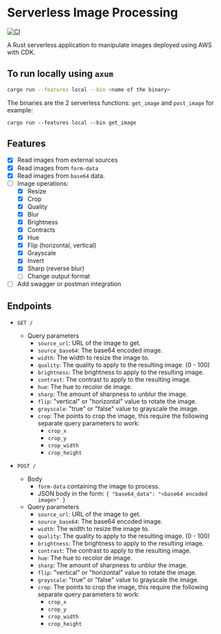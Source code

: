 # Serverless Image Processing

[![CI](https://github.com/Neo-Ciber94/Serverless-ImageProcessing/actions/workflows/ci.yml/badge.svg)](https://github.com/Neo-Ciber94/Serverless-ImageProcessing/actions/workflows/ci.yml)

A Rust serverless application to manipulate images deployed using AWS with CDK.

## To run locally using `axum`

```bash
cargo run --features local --bin <name of the binary>
```

The binaries are the 2 serverless functions: `get_image` and `post_image` for example:

`cargo run --features local --bin get_image`

## Features

- [x] Read images from external sources
- [x] Read images from `form-data`
- [x] Read images from `base64` data.
- [ ] Image operations:
  - [x] Resize
  - [x] Crop
  - [x] Quality
  - [x] Blur
  - [x] Brightness
  - [x] Contracts
  - [x] Hue
  - [x] Flip (horizontal, vertical)
  - [x] Grayscale
  - [x] Invert
  - [x] Sharp (reverse blur)
  - [ ] Change output format
- [ ] Add swagger or postman integration

## Endpoints

- `GET /`

  - Query parameters
    - `source_url`: URL of the image to get.
    - `source_base64`: The base64 encoded image.
    - `width`: The width to resize the image to.
    - `quality`: The quality to apply to the resulting image. (0 - 100)
    - `brightness`: The brightness to apply to the resulting image.
    - `contrast`: The contrast to apply to the resulting image.
    - `hue`: The hue to recolor de image.
    - `sharp`: The amount of sharpness to unblur the image.
    - `flip`: "vertical" or "horizontal" value to rotate the image.
    - `grayscale`: "true" or "false" value to grayscale the image.
    - `crop`: The points to crop the image, this require the following separate query parameters to work:
      - `crop_x`
      - `crop_y`
      - `crop_width`
      - `crop_height`

- `POST /`
  - Body
    - `form-data` containing the image to process.
    - JSON body in the form: `{ "base64_data": "<base64 encoded image>" }`
  - Query parameters
    - `source_url`: URL of the image to get.
    - `source_base64`: The base64 encoded image.
    - `width`: The width to resize the image to.
    - `quality`: The quality to apply to the resulting image. (0 - 100)
    - `brightness`: The brightness to apply to the resulting image.
    - `contrast`: The contrast to apply to the resulting image.
    - `hue`: The hue to recolor de image.
    - `sharp`: The amount of sharpness to unblur the image.
    - `flip`: "vertical" or "horizontal" value to rotate the image.
    - `grayscale`: "true" or "false" value to grayscale the image.
    - `crop`: The points to crop the image, this require the following separate query parameters to work:
      - `crop_x`
      - `crop_y`
      - `crop_width`
      - `crop_height`
